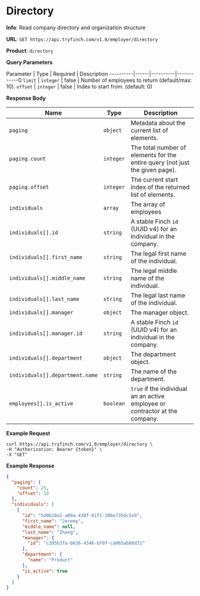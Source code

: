 # Directory

**Info**: Read company directory and organization structure

**URL**: `GET https://api.tryfinch.com/v1.0/employer/directory`

**Product**: `directory`

**Query Parameters**

Parameter | Type | Required | Description
----------|------|----------|------------0
`limit` | `integer` | false | Number of employees to return (default/max: 10).
`offset` | `integer` | false | Index to start from. (default: 0)

**Response Body**

Name | Type | Description
-----|------|-------------
`paging` | `object` | Metadata about the current list of elements.
`paging.count` | `integer` | The total number of elements for the entire query (not just the given page).
`paging.offset` | `integer` | The current start index of the returned list of elements.
`individuals` | `array` | The array of employees
`individuals[].id` | `string` | A stable Finch `id` (UUID v4) for an individual in the company.
`individuals[].first_name` | `string` | The legal first name of the individual.
`individuals[].middle_name` | `string` | The legal middle name of the individual.
`individuals[].last_name` | `string` | The legal last name of the individual.
`individuals[].manager` | `object` | The manager object.
`individuals[].manager.id` | `string` | A stable Finch `id` (UUID v4) for an individual in the company.
`individuals[].department` | `object` | The department object.
`individuals[].department.name` | `string` | The name of the department.
`employees[].is_active` | `boolean` | `true` if the individual an an active employee or contractor at the company.

**Example Request**

```curl
curl https://api.tryfinch.com/v1.0/employer/directory \
-H "Authorization: Bearer {token}" \
-X "GET"
```

**Example Response**

```json
{
  "paging": {
    "count": 25,
    "offset": 10
  },
  "individuals": [
    {
      "id": "5d0b10a1-a09a-430f-81f1-20be735dc5e9",
      "first_name": "Jeremy",
      "middle_name": null,
      "last_name": "Zhang",
      "manager": {
        "id": "c205b3fa-b626-4346-bf0f-ca065ab88d31"
      },
      "department": {
        "name": "Product"
      },
      "is_active": true
    }
  ]
}
```